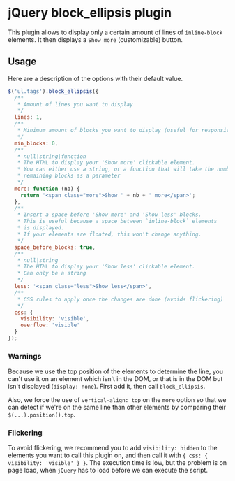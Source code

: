 # jQuery block_ellipsis plugin

This plugin allows to display only a certain amount of lines of `inline-block`
elements. It then displays a `Show more` (customizable) button.

## Usage

Here are a description of the options with their default value.
```javascript
$('ul.tags').block_ellipsis({
  /**
   * Amount of lines you want to display
   */
  lines: 1,
  /**
   * Minimum amount of blocks you want to display (useful for responsive)
   */
  min_blocks: 0,
  /**
   * null|string|function
   * The HTML to display your 'Show more' clickable element.
   * You can either use a string, or a function that will take the number of
   * remaining blocks as a parameter
   */
  more: function (nb) {
    return '<span class="more">Show ' + nb + ' more</span>';
  },
  /**
   * Insert a space before 'Show more' and 'Show less' blocks.
   * This is useful because a space between `inline-block` elements
   * is displayed.
   * If your elements are floated, this won't change anything.
   */
  space_before_blocks: true,
  /**
   * null|string
   * The HTML to display your 'Show less' clickable element.
   * Can only be a string
   */
  less: '<span class="less">Show less</span>',
  /**
   * CSS rules to apply once the changes are done (avoids flickering)
   */
  css: {
    visibility: 'visible',
    overflow: 'visible'
  }
});
```

### Warnings

Because we use the top position of the elements to determine the line,
you can't use it on an element which isn't in the DOM, or that is in the
DOM but isn't displayed (`display: none`). First add it, then call
`block_ellipsis`.

Also, we force the use of `vertical-align: top` on the `more` option so
that we can detect if we're on the same line than other elements by
comparing their `$(...).position().top`.

### Flickering

To avoid flickering, we recommend you to add `visibility: hidden` to the
elements you want to call this plugin on, and then call it with
`{ css: { visibility: 'visible' } }`.
The execution time is low, but the problem is on page load, when `jQuery`
has to load before we can execute the script.
